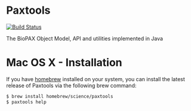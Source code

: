 # Paxtools

[![Build Status](https://travis-ci.org/BioPAX/Paxtools.svg?branch=master)](https://travis-ci.org/BioPAX/Paxtools)

The BioPAX Object Model, API and utilities implemented in Java

# Mac OS X - Installation
If you have [homebrew](http://brew.sh/) installed on your system, you can install the latest release of Paxtools via the following brew command:

```bash
$ brew install homebrew/science/paxtools
$ paxtools help
```
